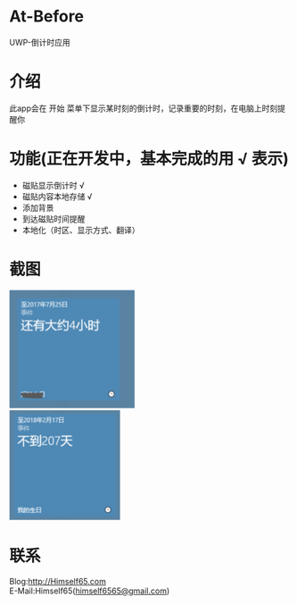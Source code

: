 # At-Before
UWP-倒计时应用</br>
# 介绍
此app会在 开始 菜单下显示某时刻的倒计时，记录重要的时刻，在电脑上时刻提醒你</br>



# 功能(正在开发中，基本完成的用 √ 表示)
* 磁贴显示倒计时 √
* 磁贴内容本地存储 √
* 添加背景
* 到达磁贴时间提醒
* 本地化（时区、显示方式、翻译）

# 截图

![github](https://github.com/Himself65/At-Before/blob/master/README/README_Example_1.png "Example")
</br>
![github](https://github.com/Himself65/At-Before/blob/master/README/README_Example_2.png "Exmaple")


# 联系
Blog:http://Himself65.com</br>
E-Mail:Himself65(himself6565@gmail.com)</br>


